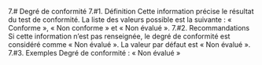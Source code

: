 
<!-- Begin @todo.md -->

7.# Degré de conformité
7.#1. Définition
Cette information précise le résultat du test de conformité.
La liste des valeurs possible est la suivante : « Conforme », « Non conforme » et « Non évalué ».
7.#2. Recommandations
Si cette information n’est pas renseignée, le degré de conformité est considéré comme « Non évalué ».
La valeur par défaut est « Non évalué ».
7.#3. Exemples
Degré de conformité : « Non évalué »

<!-- End @todo.md -->